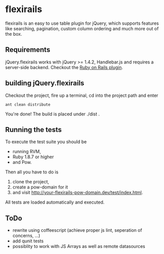 # flexirails

flexirails is an easy to use table plugin for jQuery, which supports features like 
searching, pagination, custom column ordering and much more out of the box.

## Requirements

jQuery.flexirails works with jQuery >= 1.4.2, Handlebar.js and requires a server-side backend. Checkout the [Ruby on Rails plugin](http://github.com/nicolai86/flexirails).

## building jQuery.flexirails

Checkout the project, fire up a terminal, cd into the project path and enter

    ant clean distribute
      
You're done! The build is placed under ./dist .

## Running the tests

To execute the test suite you should be 

  - running RVM, 
  - Ruby 1.8.7 or higher
  - and Pow. 

Then all you have to do is 

  1. clone the project, 
  2. create a pow-domain for it 
  3. and visit http://your-flexirails-pow-domain.dev/test/index.html.
  
All tests are loaded automatically and executed.

## ToDo

- rewrite using coffeescript (achieve proper js lint, seperation of concerns, ...)
- add qunit tests
- possiblity to work with JS Arrays as well as remote datasources